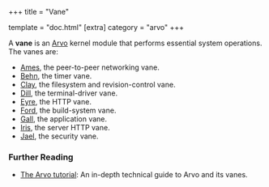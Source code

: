 +++
title = "Vane"

template = "doc.html"
[extra]
category = "arvo"
+++

A **vane** is an [Arvo](/docs/glossary/arvo) kernel module that performs essential system operations. The vanes are:


- [Ames](/docs/glossary/ames), the peer-to-peer networking vane.
- [Behn](/docs/glossary/behn), the timer vane.
- [Clay](/docs/glossary/clay), the filesystem and revision-control vane.
- [Dill](/docs/glossary/dill), the terminal-driver vane.
- [Eyre](/docs/glossary/eyre), the HTTP vane.
- [Ford](/docs/glossary/ford), the build-system vane.
- [Gall](/docs/glossary/gall), the application vane.
- [Iris](/docs/glossary/iris), the server HTTP vane.
- [Jael](/docs/glossary/jael), the security vane.

### Further Reading

- [The Arvo tutorial](/docs/arvo/overview): An in-depth technical guide to Arvo and its vanes.
